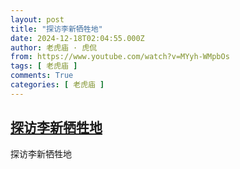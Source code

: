 ```yaml
---
layout: post
title: "探访李新牺牲地"
date: 2024-12-18T02:04:55.000Z
author: 老虎庙 · 虎侃
from: https://www.youtube.com/watch?v=MYyh-WMpbOs
tags: [ 老虎庙 ]
comments: True
categories: [ 老虎庙 ]
---
```

<!--1734487495000-->
[探访李新牺牲地](https://www.youtube.com/watch?v=MYyh-WMpbOs)
------

<div>
探访李新牺牲地
</div>

